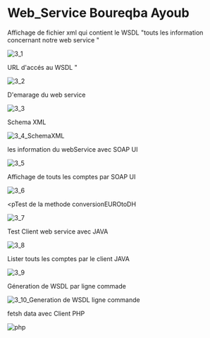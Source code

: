 # Web_Service Boureqba Ayoub

<p> Affichage de fichier xml qui contient le WSDL "touts les information concernant notre web service "</p>

![3_1](https://user-images.githubusercontent.com/84507906/163735957-23124089-b887-4be4-b39d-d812cc900887.png)

<p>URL d'accés au WSDL "</p>

![3_2](https://user-images.githubusercontent.com/84507906/163735958-f4b40c4c-c088-4ad0-891b-950f6c49e36f.png)

<p>D'emarage du web service</p>

![3_3](https://user-images.githubusercontent.com/84507906/163735959-035d7f62-bae1-4113-bb1c-991055fd7e14.png)

<p>Schema XML</p>

![3_4_SchemaXML](https://user-images.githubusercontent.com/84507906/163735961-8e98a268-8821-4008-a3bf-a8681f0c67d1.png)

<p>les information du webService avec SOAP UI</p>

![3_5](https://user-images.githubusercontent.com/84507906/163735963-f0a2d583-9a81-481c-9e98-167a365c4a1d.png)

<p>Affichage de touts les comptes par SOAP UI</p>

![3_6](https://user-images.githubusercontent.com/84507906/163735967-66f3c130-1f2d-47f9-b428-e1d00d71f2c9.png)

<pTest de la methode conversionEUROtoDH</p>

![3_7](https://user-images.githubusercontent.com/84507906/163735969-a2a5463e-712b-4c73-b7fc-bb40ac729818.png)

<p>Test Client web service avec JAVA</p>

![3_8](https://user-images.githubusercontent.com/84507906/163735971-c4a6f30c-ff31-47dc-9968-bba94f4c23a2.png)

<p>Lister touts les comptes par le client JAVA</p>

![3_9](https://user-images.githubusercontent.com/84507906/163735973-b5860861-f19b-40b1-8548-6106e496d5be.png)

<p>Géneration de WSDL par ligne commade</p>

![3_10_Generation de WSDL ligne commande](https://user-images.githubusercontent.com/84507906/163735974-aaaebadd-8000-4276-86c0-b03c65fcc25a.png)

<p>fetsh data avec Client PHP </p>

![php](https://user-images.githubusercontent.com/84507906/163741378-73ad9a74-7148-4f32-830f-305290226a81.png)



